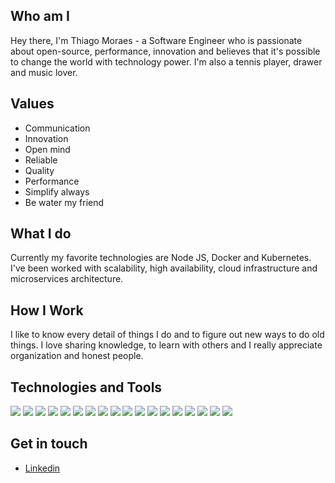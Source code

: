 ## Who am I

Hey there, I'm Thiago Moraes - a Software Engineer who is passionate about open-source, performance, innovation and believes that it's possible to change the world with technology power. I'm also a tennis player, drawer and music lover.

## Values

- Communication
- Innovation
- Open mind
- Reliable
- Quality
- Performance
- Simplify always
- Be water my friend

## What I do

Currently my favorite technologies are Node JS, Docker and Kubernetes. I've been worked with scalability, high availability, cloud infrastructure and microservices architecture.

## How I Work

I like to know every detail of things I do and to figure out new ways to do old things. I love sharing knowledge, to learn with others and I really appreciate organization and honest people.

## Technologies and Tools

![](https://img.shields.io/badge/OS-Linux-f39f37?logo=linux&logoColor=white&color=660066)
![](https://img.shields.io/badge/Code-NodeJS-f39f37?logo=Node.js&logoColor=white&color=660066)
![](https://img.shields.io/badge/Code-Javascript-f39f37?logo=Javascript&logoColor=white&color=660066)
![](https://img.shields.io/badge/Code-Typescript-f39f37?logo=Typescript&logoColor=white&color=660066)
![](https://img.shields.io/badge/Code-Bash-f39f37?logo=GNU%20Bash&logoColor=white&color=660066)
![](https://img.shields.io/badge/Code-.NET%20Core-f39f37?logo=.net&logoColor=white&color=660066)
![](https://img.shields.io/badge/Code-GoLang-f39f37?logo=Go%20Lang&logoColor=white&color=660066)
![](https://img.shields.io/badge/Tools-Kubernetes-f39f37?logo=Kubernetes&logoColor=white&color=660066)
![](https://img.shields.io/badge/Tools-Docker-f39f37?logo=docker&logoColor=white&color=660066)
![](https://img.shields.io/badge/Tools-RabbitMQ-f39f37?logo=RabbitMQ&logoColor=white&color=660066)
![](https://img.shields.io/badge/Tools-MongoDB-f39f37?logo=MongoDb&logoColor=white&color=660066)
![](https://img.shields.io/badge/Tools-MySQL-f39f37?logo=MySQL&logoColor=white&color=660066)
![](https://img.shields.io/badge/Tools-Redis-f39f37?logo=Redis&logoColor=white&color=660066)
![](https://img.shields.io/badge/Tools-VS%20Code-f39f37?logo=Visual%20Studio%20Code&logoColor=white&color=660066)
![](https://img.shields.io/badge/Tools-Nginx-f39f37?logo=Nginx&logoColor=white&color=660066)
![](https://img.shields.io/badge/Tools-Jenkins-f39f37?logo=Jenkins&logoColor=white&color=660066)
![](https://img.shields.io/badge/Cloud-AWS-f39f37?logo=Amazon&logoColor=white&color=660066)
![](https://img.shields.io/badge/Cloud-Google-f39f37?logo=Google%20Cloud&logoColor=white&color=660066)


## Get in touch

- [Linkedin](https://www.linkedin.com/in/thiago-mr/)
